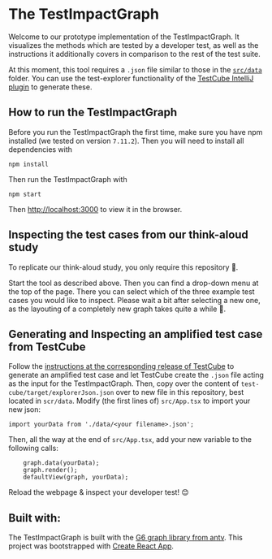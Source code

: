 # The TestImpactGraph

Welcome to our prototype implementation of the TestImpactGraph.
It visualizes the methods which are tested by a developer test, as well as the instructions it additionally covers in comparison to the rest of the test suite.

At this moment, this tool requires a `.json` file similar to those in the [`src/data`](src/data) folder.
You can use the test-explorer functionality of the [TestCube IntelliJ plugin](https://github.com/TestShiftProject/test-cube/tree/test-explorer) to generate these.

## How to run the TestImpactGraph
Before you run the TestImpactGraph the first time, make sure you have npm installed (we tested on version `7.11.2`).
Then you will need to install all dependencies with
```
npm install
```

Then run the TestImpactGraph with
```
npm start
```
Then [http://localhost:3000](http://localhost:3000) to view it in the browser.

## Inspecting the test cases from our think-aloud study
To replicate our think-aloud study, you only require this repository 🙂.

Start the tool as described above. Then you can find a drop-down menu at the top of the page.
There you can select which of the three example test cases you would like to inspect.
Please wait a bit after selecting a new one, as the layouting of a completely new graph takes quite a while 🙂.

## Generating and Inspecting an amplified test case from TestCube
Follow the [instructions at the corresponding release of TestCube](https://github.com/TestShiftProject/test-cube/blob/v1.0.3-tig.1/test-impact-graph.md) to generate an amplified test case and let TestCube create the `.json` file acting as the input for the TestImpactGraph.
Then, copy over the content of `test-cube/target/explorerJson.json` over to new file in this repository, best located in `scr/data`.
Modify (the first lines of) `src/App.tsx` to import your new json:
```
import yourData from './data/<your filename>.json';
```
Then, all the way at the end of `src/App.tsx`, add your new variable to the following calls:
```
    graph.data(yourData);
    graph.render();
    defaultView(graph, yourData);
```

Reload the webpage & inspect your developer test! 😊

## Built with:

The TestImpactGraph is built with the [G6 graph library from antv](https://g6.antv.vision/en).
This project was bootstrapped with [Create React App](https://github.com/facebook/create-react-app).


